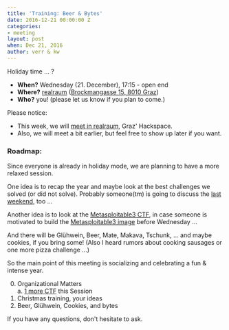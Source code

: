 ```yaml
---
title: 'Training: Beer & Bytes'
date: 2016-12-21 00:00:00 Z
categories:
- meeting
layout: post
when: Dec 21, 2016
author: verr & kw
---
```


Holiday time ... ?

* **When?** Wednesday (21. December), 17:15 - open end
* **Where?** [realraum](https://realraum.at) ([Brockmangasse 15, 8010 Graz](http://www.openstreetmap.org/node/668061696#map=16/47.0656/15.4506))
* **Who?** you! (please let us know if you plan to come.)

Please notice:

* This week, we will [meet in realraum](https://grical.realraum.at/e/show/880/), Graz' Hackspace.
* Also, we will meet a bit earlier, but feel free to show up later if
you want.


### Roadmap:

Since everyone is already in holiday mode, we are planning to have a
more relaxed session.

One idea is to recap the year and maybe look at the best challenges we
solved (or did not solve). Probably someone(tm) is going to discuss
the [last weekend](https://ctftime.org/event/370), too ...

Another idea is to look at the [Metasploitable3 CTF](https://community.rapid7.com/community/metasploit/blog/2016/12/07/metasploitable3-capture-the-flags-competition), in case
someone is motivated to build the [Metasploitable3 image](https://github.com/rapid7/metasploitable3/) before
Wednesday ...

And there will be Glühwein, Beer, Mate, Makava, Tschunk, ... and maybe
cookies, if you bring some!
(Also I heard rumors about cooking sausages or one more pizza challenge ...)

So the main point of this meeting is socializing and celebrating a fun
& intense year.

0. Organizational Matters <br>
  a. [1 more CTF](https://33c3ctf.ccc.ac) this Session <br>
1. Christmas training, your ideas
2. Beer, Glühwein, Cookies, and bytes


If you have any questions, don't hesitate to ask.
